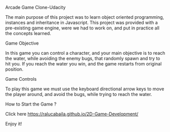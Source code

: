 Arcade Game Clone-Udacity

The main purpose of this project was to learn object oriented programming, instances and inheritance in Javascript.
This project was provided with a pre-existing game engine, were we had to work on, and put in practice all the concepts learned.

Game Objective 

In this game you can control a character, and your main objective is to reach the water, while avoiding the enemy bugs, that randomly spawn and try to hit you. If you reach the water you win, and the game restarts from original position.

Game Controls

To play this game we must use the keyboard directional arrow keys to move the player around, and avoid the bugs, while trying to reach the water.

How to Start the Game ?

Click here
https://ralucabaila.github.io/2D-Game-Development/ 

Enjoy it!


